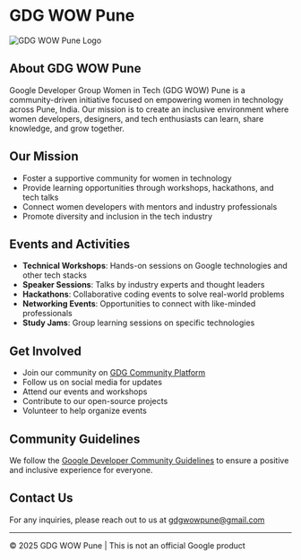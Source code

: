 # GDG WOW Pune

![GDG WOW Pune Logo](https://www.gdg.community.dev/assets/logo.svg)

## About GDG WOW Pune

Google Developer Group Women in Tech (GDG WOW) Pune is a community-driven initiative focused on empowering women in technology across Pune, India. Our mission is to create an inclusive environment where women developers, designers, and tech enthusiasts can learn, share knowledge, and grow together.

## Our Mission

- Foster a supportive community for women in technology
- Provide learning opportunities through workshops, hackathons, and tech talks
- Connect women developers with mentors and industry professionals
- Promote diversity and inclusion in the tech industry

## Events and Activities

- **Technical Workshops**: Hands-on sessions on Google technologies and other tech stacks
- **Speaker Sessions**: Talks by industry experts and thought leaders
- **Hackathons**: Collaborative coding events to solve real-world problems
- **Networking Events**: Opportunities to connect with like-minded professionals
- **Study Jams**: Group learning sessions on specific technologies

## Get Involved

- Join our community on [GDG Community Platform](https://gdg.community.dev/)
- Follow us on social media for updates
- Attend our events and workshops
- Contribute to our open-source projects
- Volunteer to help organize events

## Community Guidelines

We follow the [Google Developer Community Guidelines](https://developers.google.com/community-guidelines) to ensure a positive and inclusive experience for everyone.

## Contact Us

For any inquiries, please reach out to us at [gdgwowpune@gmail.com](mailto:gdgwowpune@gmail.com)

---

© 2025 GDG WOW Pune | This is not an official Google product